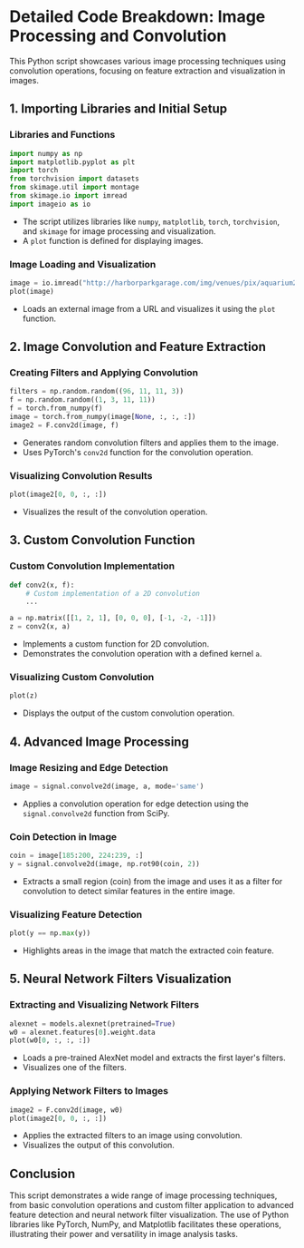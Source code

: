# Detailed Code Breakdown: Image Processing and Convolution

This Python script showcases various image processing techniques using convolution operations, focusing on feature extraction and visualization in images.

## 1. Importing Libraries and Initial Setup

### Libraries and Functions

```python
import numpy as np
import matplotlib.pyplot as plt
import torch
from torchvision import datasets
from skimage.util import montage
from skimage.io import imread
import imageio as io
```

- The script utilizes libraries like `numpy`, `matplotlib`, `torch`, `torchvision`, and `skimage` for image processing and visualization.
- A `plot` function is defined for displaying images.

### Image Loading and Visualization

```python
image = io.imread("http://harborparkgarage.com/img/venues/pix/aquarium2.jpg")
plot(image)
```

- Loads an external image from a URL and visualizes it using the `plot` function.

## 2. Image Convolution and Feature Extraction

### Creating Filters and Applying Convolution

```python
filters = np.random.random((96, 11, 11, 3))
f = np.random.random((1, 3, 11, 11))
f = torch.from_numpy(f)
image = torch.from_numpy(image[None, :, :, :])
image2 = F.conv2d(image, f)
```

- Generates random convolution filters and applies them to the image.
- Uses PyTorch's `conv2d` function for the convolution operation.

### Visualizing Convolution Results

```python
plot(image2[0, 0, :, :])
```

- Visualizes the result of the convolution operation.

## 3. Custom Convolution Function

### Custom Convolution Implementation

```python
def conv2(x, f):
    # Custom implementation of a 2D convolution
    ...

a = np.matrix([[1, 2, 1], [0, 0, 0], [-1, -2, -1]])
z = conv2(x, a)
```

- Implements a custom function for 2D convolution.
- Demonstrates the convolution operation with a defined kernel `a`.

### Visualizing Custom Convolution

```python
plot(z)
```

- Displays the output of the custom convolution operation.

## 4. Advanced Image Processing

### Image Resizing and Edge Detection

```python
image = signal.convolve2d(image, a, mode='same')
```

- Applies a convolution operation for edge detection using the `signal.convolve2d` function from SciPy.

### Coin Detection in Image

```python
coin = image[185:200, 224:239, :]
y = signal.convolve2d(image, np.rot90(coin, 2))
```

- Extracts a small region (coin) from the image and uses it as a filter for convolution to detect similar features in the entire image.

### Visualizing Feature Detection

```python
plot(y == np.max(y))
```

- Highlights areas in the image that match the extracted coin feature.

## 5. Neural Network Filters Visualization

### Extracting and Visualizing Network Filters

```python
alexnet = models.alexnet(pretrained=True)
w0 = alexnet.features[0].weight.data
plot(w0[0, :, :, :])
```

- Loads a pre-trained AlexNet model and extracts the first layer's filters.
- Visualizes one of the filters.

### Applying Network Filters to Images

```python
image2 = F.conv2d(image, w0)
plot(image2[0, 0, :, :])
```

- Applies the extracted filters to an image using convolution.
- Visualizes the output of this convolution.

## Conclusion

This script demonstrates a wide range of image processing techniques, from basic convolution operations and custom filter application to advanced feature detection and neural network filter visualization. The use of Python libraries like PyTorch, NumPy, and Matplotlib facilitates these operations, illustrating their power and versatility in image analysis tasks.
